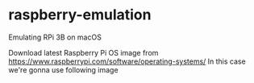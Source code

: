 # raspberry-emulation
Emulating RPi 3B on macOS

Download latest Raspberry Pi OS image from https://www.raspberrypi.com/software/operating-systems/
In this case we're gonna use following image

